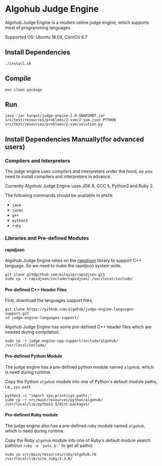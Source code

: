 # Algohub Judge Engine

Algohub Judge Engine is a modern online judge engine, which supports most of programming languages.

Supported OS: Ubuntu 16.04, CentOS 6.7


## Install Dependencies

    ./install.sh


## Compile

    mvn clean package


## Run

    java -jar target/judge-engine-1.0-SNAPSHOT.jar src/test/resources/problems/2-sum/2-sum.json PYTHON src/test/resources/problems/2-sum/solution.py


## Install Dependencies Manually(for advanced users)


### Compilers and Interpreters

The judge engine uses compilers and interpreters under the hood, so you need to install compilers and interpreters in advance.

Currently Algohub Judge Engine uses JDK 8, GCC 5, Python3 and Ruby 2.

The following commands should be available in `$PATH`:

* `java`
* `javac`
* `g++`
* `python3`
* `ruby`


### Libraries and Pre-defined Modules


#### rapidjson

Algohub Judge Engine relies on the [rapidjson](ihttps://github.com/miloyip/rapidjson) library to support C++ language. So we need to make the rapidjson system wide.

    git clone git@github.com:miloyip/rapidjson.git
    sudo cp -r rapidjson/include/rapidjson/ /usr/local/include/


#### Pre-defined C++ Header Files

First, download the languages support files,

    git clone https://github.com/algohub/judge-engine-languages-support.git
    cd judge-engine-languages-support/

Algohub Judge Engine has some pre-defined C++ header files which are needed during compilation.

    sudo cp -r judge-engine-cpp-support/include/algohub/ /usr/local/include/


#### Pre-defined Python Module

The judge engine has a pre-defined python module named `algohub`, which is need during runtime.

Copy the Python `algohub` module  into one of Python's default module paths, i.e., `sys.path`

    python3 -c "import sys;print(sys.path);"
    sudo cp -r src/main/resources/python/algohub/  /usr/local/lib/python3.5/dist-packages/


#### Pre-defined Ruby module

The judge engine also has a pre-defined ruby module named `algohub`, which is need during runtime.

Copy the Ruby  `algohub` module into one of Ruby's default module search path(run `ruby -e 'puts $:'` to get all paths)

    sudo cp src/main/resources/ruby/algohub.rb /usr/local/lib/site_ruby/2.3.0/




